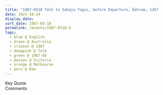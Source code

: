 ```yaml
---
title: "1987-0518 Talk to Sahaja Yogis, before Departure, Āśhram, 1267 Burke Road, Kew, Melbourne, Victoria, Australia"
date: 2023-10-24
display_date: 
sort_date: 1987-05-18
permalink: /events/1987-0518-b
tags:
  - blue @ English
  - brown @ Australia
  - crimson @ 1987
  - deeppink @ Talk
  - green @ 1987-05
  - maroon @ Victoria
  - orange @ Melbourne
  - peru @ Kew
---
```


<wave-list>
  <list-title color="green" width="75">Key Quote</list-title>
  <list-item color="BlanchedAlmond"  width="200"></list-item>
  <list-item color="Lavender"></list-item>
  <list-item color="BlanchedAlmond"></list-item>
</wave-list>

<br>

<wave-list>
  <list-title color="green" width="75">Comments</list-title>
  <list-item color="BlanchedAlmond"  width="200"></list-item>
  <list-item color="Lavender"></list-item>
  <list-item color="BlanchedAlmond"></list-item>
</wave-list>